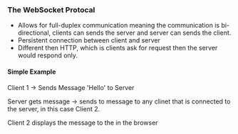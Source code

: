 ### The WebSocket Protocal

 - Allows for full-duplex communication meaning the communication is bi-directional, clients can sends the server and server can sends the client.
 - Persistent connection between client and server
 - Different then HTTP, which is clients ask for request then the server would respond only.

#### Simple Example

Client 1 -> Sends Message 'Hello' to Server

Server gets message -> sends to message to any clinet that is connected to the server, in this case Client 2.

Client 2 displays the message to the in the browser
